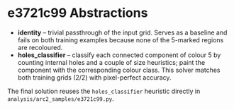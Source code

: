 # e3721c99 Abstractions

- **identity** – trivial passthrough of the input grid. Serves as a baseline and fails on both training examples because none of the 5-marked regions are recoloured.
- **holes_classifier** – classify each connected component of colour 5 by counting internal holes and a couple of size heuristics; paint the component with the corresponding colour class. This solver matches both training grids (2/2) with pixel-perfect accuracy.

The final solution reuses the `holes_classifier` heuristic directly in `analysis/arc2_samples/e3721c99.py`.
